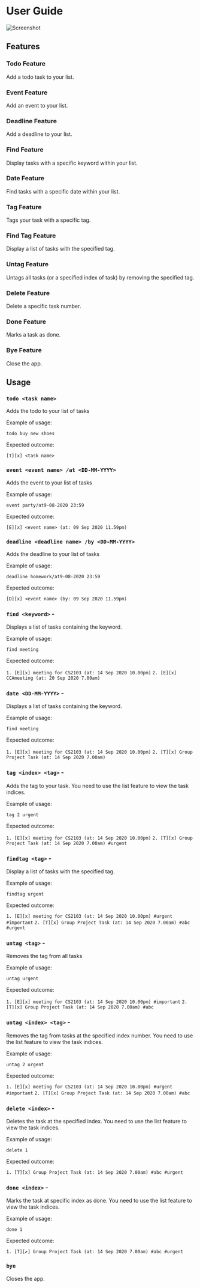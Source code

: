 # User Guide

![Screenshot](Ui.gif)

## Features 

### Todo Feature
Add a todo task to your list.

### Event Feature
Add an event to your list.

### Deadline Feature
Add a deadline to your list.

### Find Feature
Display tasks with a specific keyword within your list.

### Date Feature
Find tasks with a specific date within your list.

### Tag Feature
Tags your task with a specific tag.

### Find Tag Feature
Display a list of tasks with the specified tag.

### Untag Feature
Untags all tasks (or a specified index of task) by removing the specified tag.

### Delete Feature
Delete a specific task number.

### Done Feature
Marks a task as done.

### Bye Feature
Close the app.

## Usage

### `todo <task name>`

Adds the todo to your list of tasks

Example of usage: 

`todo buy new shoes`

Expected outcome:

`[T][x] <task name>`

### `event <event name> /at <DD-MM-YYYY>`

Adds the event to your list of tasks

Example of usage: 

`event party/at9-08-2020 23:59`

Expected outcome:

`[E][x] <event name> (at: 09 Sep 2020 11.59pm)`

### `deadline <deadline name> /by <DD-MM-YYYY>` 

Adds the deadline to your list of tasks

Example of usage: 

`deadline homework/at9-08-2020 23:59`

Expected outcome:

`[D][x] <event name> (by: 09 Sep 2020 11.59pm)`

### `find <keyword>` - 

Displays a list of tasks containing the keyword.

Example of usage: 

`find meeting`

Expected outcome:

`1. [E][x] meeting for CS2103 (at: 14 Sep 2020 10.00pm)`
`2. [E][x] CCAmeeting (at: 20 Sep 2020 7.00am)`

### `date <DD-MM-YYYY>` - 

Displays a list of tasks containing the keyword.

Example of usage: 

`find meeting`

Expected outcome:

`1. [E][x] meeting for CS2103 (at: 14 Sep 2020 10.00pm)`
`2. [T][x] Group Project Task (at: 14 Sep 2020 7.00am)`

### `tag <index> <tag>` - 

Adds the tag to your task. You need to use the list feature to view the task indices.

Example of usage: 

`tag 2 urgent`

Expected outcome:

`1. [E][x] meeting for CS2103 (at: 14 Sep 2020 10.00pm)`
`2. [T][x] Group Project Task (at: 14 Sep 2020 7.00am) #urgent`

### `findtag <tag>` - 

Display a list of tasks with the specified tag.

Example of usage: 

`findtag urgent`

Expected outcome:

`1. [E][x] meeting for CS2103 (at: 14 Sep 2020 10.00pm) #urgent #important`
`2. [T][x] Group Project Task (at: 14 Sep 2020 7.00am) #abc #urgent`

### `untag <tag>` - 

Removes the tag from all tasks

Example of usage: 

`untag urgent`

Expected outcome:

`1. [E][x] meeting for CS2103 (at: 14 Sep 2020 10.00pm) #important`
`2. [T][x] Group Project Task (at: 14 Sep 2020 7.00am) #abc`

### `untag <index> <tag>` - 

Removes the tag from tasks at the specified index number. You need to use the list feature to view the task indices. 

Example of usage: 

`untag 2 urgent`

Expected outcome:

`1. [E][x] meeting for CS2103 (at: 14 Sep 2020 10.00pm) #urgent #important`
`2. [T][x] Group Project Task (at: 14 Sep 2020 7.00am) #abc`

### `delete <index>` - 

Deletes the task at the specified index. You need to use the list feature to view the task indices.

Example of usage: 

`delete 1`

Expected outcome:

`1. [T][x] Group Project Task (at: 14 Sep 2020 7.00am) #abc #urgent`

### `done <index>` - 

Marks the task at specific index as done. You need to use the list feature to view the task indices.

Example of usage: 

`done 1`

Expected outcome:

`1. [T][✔] Group Project Task (at: 14 Sep 2020 7.00am) #abc #urgent`

### `bye`

Closes the app.